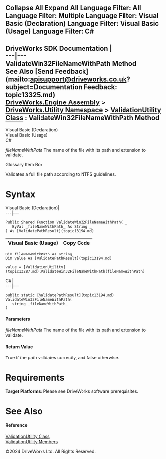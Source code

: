        

 Collapse All Expand All  Language Filter: All  Language Filter: Multiple  Language Filter: Visual Basic (Declaration) Language Filter: Visual Basic (Usage) Language Filter: C#  
---  
DriveWorks SDK Documentation  |   
---|---  
ValidateWin32FileNameWithPath Method   
See Also [Send Feedback](mailto:apisupport@driveworks.co.uk?subject=Documentation Feedback: topic13325.md)  
[DriveWorks.Engine Assembly](topic2156.md) > [DriveWorks.Utility Namespace](topic13190.md) > [ValidationUtility Class](topic13287.md) : ValidateWin32FileNameWithPath Method  
---  
  
Visual Basic (Declaration)    
Visual Basic (Usage)    
C# 

_fileNameWithPath_
    The name of the file with its path and extension to validate.

Glossary Item Box

Validates a full file path according to NTFS guidelines. 

# Syntax

Visual Basic (Declaration)|   
---|---  
      
    
    Public Shared Function ValidateWin32FileNameWithPath( _
       ByVal _fileNameWithPath_ As String _
    ) As [ValidatePathResult](topic13194.md)  
  
Visual Basic (Usage)| Copy Code  
---|---  
      
    
    Dim fileNameWithPath As String
    Dim value As [ValidatePathResult](topic13194.md)
     
    value = [ValidationUtility](topic13287.md).ValidateWin32FileNameWithPath(fileNameWithPath)  
  
C#|   
---|---  
      
    
    public static [ValidatePathResult](topic13194.md) ValidateWin32FileNameWithPath( 
       string _fileNameWithPath_
    )  
  
#### Parameters

 _fileNameWithPath_
    The name of the file with its path and extension to validate.

#### Return Value

True if the path validates correctly, and false otherwise.

# Requirements

**Target Platforms:** Please see DriveWorks software prerequisites.

# See Also

#### Reference

[ValidationUtility Class](topic13287.md)   
[ValidationUtility Members](topic13288.md)

©2024 DriveWorks Ltd. All Rights Reserved.

